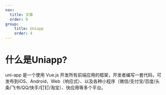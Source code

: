 ```yaml
---
nav:
  title: 文章
  order: 0
group:
    title: Uniapp
    order: 4
---
```

# 什么是Uniapp?
uni-app 是一个使用 Vue.js 开发所有前端应用的框架，开发者编写一套代码，可发布到iOS、Android、Web（响应式）、以及各种小程序（微信/支付宝/百度/头条/飞书/QQ/快手/钉钉/淘宝）、快应用等多个平台。
 
